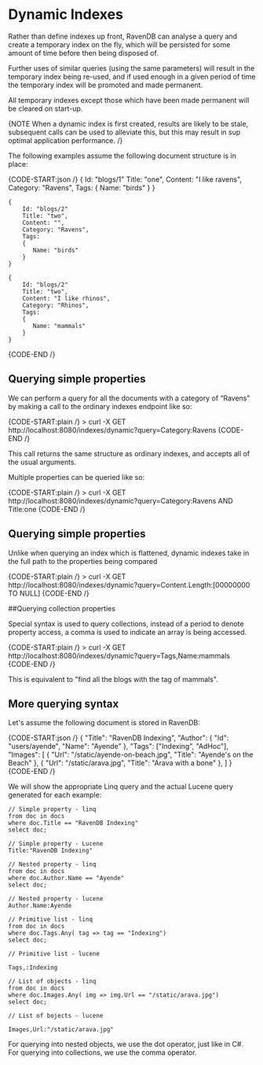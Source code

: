 # Dynamic Indexes

Rather than define indexes up front, RavenDB can analyse a query and create a temporary index on the fly, which will be persisted for some amount of time before then being disposed of.

Further uses of similar queries (using the same parameters) will result in the temporary index being re-used, and if used enough in a given period of time the temporary index will be promoted and made permanent.

All temporary indexes except those which have been made permanent will be cleared on start-up.

{NOTE When a dynamic index is first created, results are likely to be stale, subsequent calls can be used to alleviate this, but this may result in sup optimal application performance. /}

The following examples assume the following document structure is in place:

{CODE-START:json /}
    {
        Id: "blogs/1"
        Title: "one",
        Content: "I like ravens",
        Category: "Ravens",
        Tags:
        {
            Name: "birds"
        }
    }
    
    {
        Id: "blogs/2"
        Title: "two",
        Content: "",
        Category: "Ravens",
        Tags:
        {
           Name: "birds"
        }
    }
    
    {
        Id: "blogs/2"
        Title: "two",
        Content: "I like rhinos",
        Category: "Rhinos",
        Tags:
        {
           Name: "mammals"
        }
    }
{CODE-END /}

## Querying simple properties

We can perform a query for all the documents with a category of “Ravens” by making a call to the ordinary indexes endpoint like so:

{CODE-START:plain /}
    > curl -X GET http://localhost:8080/indexes/dynamic?query=Category:Ravens
{CODE-END /}

This call returns the same structure as ordinary indexes, and accepts all of the usual arguments.

Multiple properties can be queried like so:

{CODE-START:plain /}
    > curl -X GET http://localhost:8080/indexes/dynamic?query=Category:Ravens AND Title:one
{CODE-END /}

## Querying simple properties

Unlike when querying an index which is flattened, dynamic indexes take in the full path to the properties being compared

{CODE-START:plain /}
    > curl -X GET http://localhost:8080/indexes/dynamic?query=Content.Length:[00000000 TO NULL]
{CODE-END /}

##Querying collection properties

Special syntax is used to query collections, instead of a period to denote property access, a comma is used to indicate an array is being accessed.

{CODE-START:plain /}
    > curl -X GET http://localhost:8080/indexes/dynamic?query=Tags,Name:mammals
{CODE-END /}

This is equivalent to "find all the blogs with the tag of mammals".

## More querying syntax

Let's assume the following document is stored in RavenDB:

{CODE-START:json /}
    {
      "Title": "RavenDB Indexing",
      "Author": { "Id": "users/ayende", "Name": "Ayende" },
      "Tags": ["Indexing", "AdHoc"],
      "Images": [
         { "Url": "/static/ayende-on-beach.jpg", "Title": "Ayende's on the Beach" },
         { "Url": "/static/arava.jpg", "Title": "Arava with a bone" },
      ]
    }
{CODE-END /}

We will show the appropriate Linq query and the actual Lucene query generated for each example:

    // Simple property - linq
    from doc in docs
    where doc.Title == "RavenDB Indexing"
    select doc;

    // Simple property - Lucene
    Title:"RavenDB Indexing"

    // Nested property - linq
    from doc in docs
    where doc.Author.Name == "Ayende"
    select doc;

    // Nested property - lucene
    Author.Name:Ayende

    // Primitive list - linq
    from doc in docs
    where doc.Tags.Any( tag => tag == "Indexing")
    select doc;

    // Primitive list - lucene

    Tags,:Indexing

    // List of objects - linq
    from doc in docs
    where doc.Images.Any( img => img.Url == "/static/arava.jpg")
    select doc;

    // List of bojects - lucene

    Images,Url:"/static/arava.jpg"

For querying into nested objects, we use the dot operator, just like in C#. For querying into collections, we use the comma operator.
